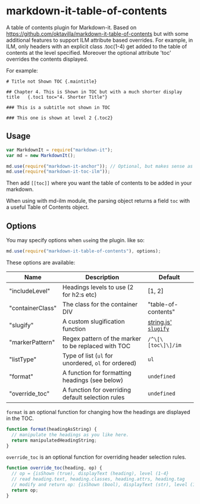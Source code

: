 # markdown-it-table-of-contents
A table of contents plugin for Markdown-it. Based on https://github.com/oktavilla/markdown-it-table-of-contents but
with some additional features to support ILM attribute based overrides. For example, in ILM, only headers with an explicit class .toc(1-4) get added to the table of contents at the level specified. Moreover the optional attribute 'toc' overrides the contents displayed. 

For example:

```
# Title not Shown TOC {.maintitle}

## Chapter 4. This is Shown in TOC but with a much shorter display title   {.toc1 toc="4. Shorter Title"}

### This is a subtitle not shown in TOC

### This one is shown at level 2 {.toc2}
```

 
## Usage

``` javascript
var MarkdownIt = require("markdown-it");
var md = new MarkdownIt();

md.use(require("markdown-it-anchor")); // Optional, but makes sense as you really want to link to something
md.use(require("markdown-it-toc-ilm"));
```

Then add `[[toc]]` where you want the table of contents to be added in your markdown.

When using with md-ilm module, the parsing object returns a field `toc` with a useful Table of Contents object.

## Options

You may specify options when `use`ing the plugin. like so:
``` javascript
md.use(require("markdown-it-table-of-contents"), options);
```

These options are available:

Name              | Description                                         | Default
------------------|-----------------------------------------------------|------------------------------------
"includeLevel"    | Headings levels to use (2 for h2:s etc)             | [1, 2]
"containerClass"  | The class for the container DIV                     | "table-of-contents"
"slugify"         | A custom slugification function                     | [string.js' `slugify`][slugify]
"markerPattern"   | Regex pattern of the marker to be replaced with TOC | `/^\[\[toc\]\]/im`
"listType"        | Type of list (`ul` for unordered, `ol` for ordered) | `ul`
"format"          | A function for formatting headings (see below)      | `undefined`
"override_toc"    | A function for overriding default selection rules   | `undefined`


`format` is an optional function for changing how the headings are displayed in the TOC.
```js
function format(headingAsString) {
  // manipulate the headings as you like here.
  return manipulatedHeadingString;
}
```

`override_toc` is an optional function for overriding header selection rules.
```js
function override_toc(heading, op) {
  // op = {isShown (true), displayText (heading), level (1-4}
  // read heading.text, heading.classes, heading.attrs, heading.tag
  // modify and return op: {isShown (bool), displayText (str), level (1-4)} 
  return op;
}
```

[slugify]: http://stringjs.com/#methods/slugify

